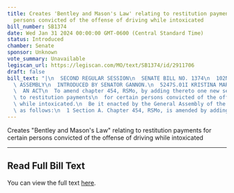 ```yaml
---
title: Creates 'Bentley and Mason's Law' relating to restitution payments for certain
  persons convicted of the offense of driving while intoxicated
bill_number: SB1374
date: Wed Jan 31 2024 00:00:00 GMT-0600 (Central Standard Time)
status: Introduced
chamber: Senate
sponsor: Unknown
vote_summary: Unavailable
legiscan_url: https://legiscan.com/MO/text/SB1374/id/2911706
draft: false
bill_text: "|\n  SECOND REGULAR SESSION\n  SENATE BILL NO. 1374\n  102ND GENERA L\
  \ ASSEMBLY\n  INTRODUCED BY SENATOR GANNON.\n  5247S.01I KRISTINA MARTIN, Secretary\n\
  \  AN ACT\n  To amend chapter 454, RSMo, by adding thereto one new section relating\
  \ to restitution payments\n  for certain persons convicted of the offense of driving\
  \ while intoxicated.\n  Be it enacted by the General Assembly of the State of Missouri,\
  \ as follows:\n  1 Section A. Chapter 454, RSMo, is amended by adding thereto"
---
```

Creates "Bentley and Mason's Law" relating to restitution payments for certain persons convicted of the offense of driving while intoxicated

---

## Read Full Bill Text

You can view the full text [here](https://legiscan.com/MO/text/SB1374/id/2911706).
